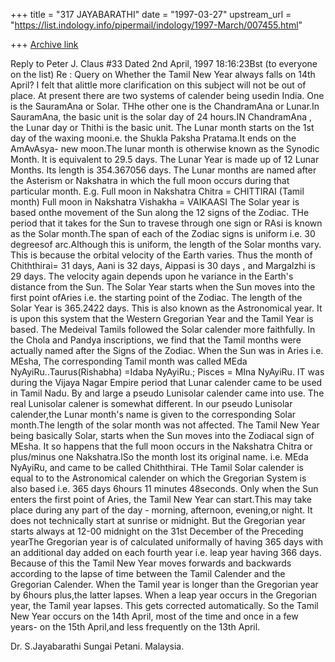 +++
title = "317 JAYABARATHI"
date = "1997-03-27"
upstream_url = "https://list.indology.info/pipermail/indology/1997-March/007455.html"

+++
[Archive link](https://list.indology.info/pipermail/indology/1997-March/007455.html)

Reply to Peter J. Claus #33 Dated 2nd April, 1997 18:16:23Bst (to everyone on the list)
Re : Query on Whether the Tamil New Year always falls on 14th April?
I felt that alittle more clarification on this subject will not be out of place.
At present there are two systems of calender being usedin India. One is the SauramAna or Solar. THhe other one 
is the ChandramAna or Lunar.In SauramAna, the basic unit is the solar day of 24 hours.IN ChandramAna , the 
Lunar day or Thithi is the basic unit.
The Lunar month starts on the 1st day of the waxing mooni.e. the Shukla Paksha Pratama.It ends on the AmAvAsya- 
new moon.The lunar month is otherwise known as the Synodic Month. It is equivalent to 29.5 days. The Lunar Year 
is made up of 12 Lunar Months. Its length is 354.367056 days.
The Lunar months are named after the Asterism or Nakshatra in which the full moon occurs during that particular 
month.
E.g.
Full moon in Nakshatra Chitra = CHITTIRAI (Tamil month)
Full moon in Nakshatra Vishakha = VAIKAASI
The Solar year is based onthe movement of the Sun along the 12 signs of the Zodiac. THe period that it takes 
for the Sun to travese through one sign or RAsi is known as the Solar month.The span of each of the Zodiac 
signs is uniform i.e. 30 degreesof arc.Although this is uniform, the length of the Solar  months vary. This is 
because the orbital velocity of the Earth varies.
Thus the month of Chiththirai= 31 days, Aani is 32 days, Aippasi is 30 days , and Margalzhi is 29 days.
The velocity again depends upon he variance in the Earth's distance from the Sun.
The Solar Year starts when the Sun moves into the first point ofAries  i.e. the starting point of the Zodiac.
The length of the Solar Year is 365.2422 days. This is also known as the Astronomical year. It is upon this 
system that the Western Gregorian Year and the Tamil Year is based.
The Medeival Tamils followed the Solar calender more faithfully.
In the Chola and Pandya inscriptions, we find that the Tamil months were actually named after the Signs of the 
Zodiac.
When the Sun was in Aries i.e. MEsha, The corresponding Tamil month was called MEda NyAyiRu..Taurus(Rishabha) 
=Idaba NyAyiRu.; Pisces = MIna NyAyiRu.
IT was during the Vijaya Nagar Empire period that Lunar calender came to be used in Tamil Nadu.
By and large a pseudo Lunisolar calender came into use. The real Lunisolar calener is somewhat different.
In our pseudo Lunisolar calender,the Lunar month's name is given to the corresponding Solar month.The length of 
the solar month was not affected.
The Tamil New Year being basically Solar, starts when the Sun moves into the Zodiacal sign of MEsha. It so 
happens that the full moon occurs in the Nakshatra Chitra or plus/minus one Nakshatra.lSo the month lost its 
original name. i.e. MEda NyAyiRu, and came to be called Chiththirai.
THe Tamil Solar calender is  equal to to the Astronomical calender on which the Gregorian System is also based 
i.e. 365 days 6hours 11 minutes 48seconds.
Only when the Sun enters the first point of Aries, the Tamil New Year can start.This may take place during any 
part of the day - morning, afternoon, evening,or night. It does not technically start at sunrise or midnight.
But the Gregorian year starts always at 12-00 midnight on the 31st December of the Preceding yearThe Gregorian 
year is of calculated uniformally of having 365 days with an additional day added on each fourth year i.e. leap 
year having 366 days.
Because of this the Tamil New Year moves forwards and backwards according to the lapse of time between the 
Tamil Calender and the Gregorian Calender. 
When the Tamil year is longer than the Gregorian year by 6hours plus,the latter  lapses. 
When a leap year occurs in the Gregorian year, the  Tamil year lapses.
This gets corrected automatically.
So the Tamil New Year occurs on the 14th April, most of the time and once in a few years- on the 15th April,and 
less frequently on the 13th April.


Dr. S.Jayabarathi
Sungai Petani.
Malaysia.




